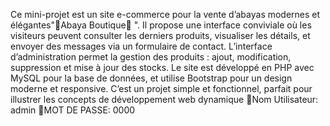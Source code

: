 Ce mini-projet est un site e-commerce pour la vente d’abayas modernes et élégantes"🎀Abaya Boutique🎀 ". Il propose une interface conviviale où les visiteurs peuvent consulter les derniers produits, visualiser les détails, et envoyer des messages via un formulaire de contact.
L’interface d’administration permet la gestion des produits : ajout, modification, suppression et mise à jour des stocks. Le site est développé en PHP avec MySQL pour la base de données, et utilise Bootstrap pour un design moderne et responsive.
C’est un projet simple et fonctionnel, parfait pour illustrer les concepts de développement web dynamique 
🎀Nom Utilisateur: admin
🎀MOT DE PASSE:  0000
